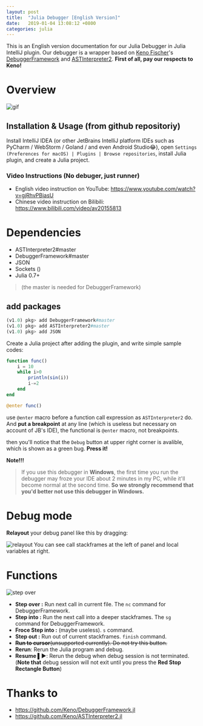 ```yaml
---
layout: post
title:  "Julia Debugger [English Version]"
date:   2019-01-04 13:08:12 +0800
categories: julia
---
```

This is an English version documentation for our Julia Debugger in Julia IntelliJ plugin.
Our debugger is a wrapper based on [Keno Fischer](github.com/Keno)'s [DebuggerFramework](https://github.com/Keno/DebuggerFramework.jl) and [ASTInterpreter2](https://github.com/Keno/ASTInterpreter2.jl). 
**First of all, pay our respects to Keno!**

# Overview
![gif](https://user-images.githubusercontent.com/20026798/50418049-670a7080-0864-11e9-96cf-d0ebc5b26431.gif)

## Installation \& Usage (from github repositoriy)

Install IntelliJ IDEA (or other JetBrains IntelliJ platform IDEs such as PyCharm / WebStorm / Goland / and even Android Studio:joy:),
open `Settings (Preferences for macOS) | Plugins | Browse repositories`,
install Julia plugin, and create a Julia project.

### Video Instructions (No debuger, just runner)

+ English video instruction on YouTube: https://www.youtube.com/watch?v=gjRhvPBiasU
+ Chinese video instruction on Bilibili: https://www.bilibili.com/video/av20155813

# Dependencies
- ASTInterpreter2#master
- DebuggerFramework#master
- JSON
- Sockets ()
- Julia 0.7+
> (the master is needed for DebuggerFramework)

## add packages
```julia
(v1.0) pkg> add DebuggerFramework#master
(v1.0) pkg> add ASTInterpreter2#master
(v1.0) pkg> add JSON
```

Create a Julia project after adding the plugin,
and write simple sample codes:
```julia
function func()
    i = 10
    while i>0
        println(sin(i))
        i-=2
    end
end

@enter func()
```

use `@enter` macro before a function call expression as `ASTInterpreter2` do. 
And **put a breakpoint** at any line (which is useless but necessary on account of JB's IDE), the functional is `@enter` macro, not breakpoints.

then you'll notice that the `Debug` button at upper right corner is avalible, which is shown as a green bug. **Press it!**

**Note!!!** 
> If you use this debugger in **Windows**, the first time you run the debugger may froze your IDE about 2 minutes in my PC, while it'll become normal at the second time. **So we strongly recommend that you'd better not use this debugger in Windows.**

# Debug mode
**Relayout** your debug panel like this by dragging:

![relayout](https://user-images.githubusercontent.com/20026798/50675140-172b6680-1027-11e9-93cb-a25370a37667.jpg)
You can see call stackframes at the left of panel and local variables at right.
# Functions
![step over](https://user-images.githubusercontent.com/20026798/50675203-77baa380-1027-11e9-8e14-e712ae9556b6.jpg)
- **Step over :** Run next call in current file. The `nc` command for DebuggerFramework.
- **Step into :** Run the next call into a deeper stackframes. The `sg` command for DebuggerFramework.
- **Froce Step into :** (maybe useless). `s` command.
- **Step out :** Run out of current stackframes. `finish` command.
- <del>**Run to cursor**(unsupported currently). Do not try this button.</del>
- **Rerun**: Rerun the Julia program and debug.
- **Resume ▌▶**: Rerun the debug when debug session is not terminated. (**Note that** debug session will not exit until you press the **Red Stop Rectangle Button**)

# Thanks to
- https://github.com/Keno/DebuggerFramework.jl
- https://github.com/Keno/ASTInterpreter2.jl

